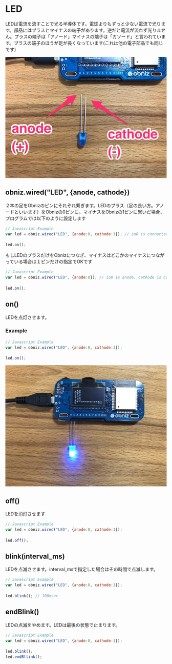 # LED
LEDは電流を流すことで光る半導体です。電球よりもずっと少ない電流で光ります。部品にはプラスとマイナスの端子があります。逆だと電流が流れず光りません。プラスの端子は「アノード」マイナスの端子は「カソード」と言われています。プラスの端子のほうが足が長くなっています(これは他の電子部品でも同じです)

![](./led.jpg)

## obniz.wired("LED", {anode, cathode})
２本の足をObnizのピンにそれぞれ繋ぎます。LEDのプラス（足の長い方。アノードといいます）をObnizの0ピンに。マイナスをObnizの1ピンに繋いだ場合、プログラムでは以下のように設定します


```Javascript
// Javascript Example
var led = obniz.wired("LED", {anode:0, cathode:1}); // io0 is connected to anode, io1 is cathode

led.on();
```

もしLEDのプラスだけをObnizにつなぎ、マイナスはどこかのマイナスにつながっている場合は１ピンだけの指定でOKです

```Javascript
// Javascript Example
var led = obniz.wired("LED", {anode:0}); // io0 is anode. cathode is connected obniz GND other way.

led.on();
```
## on()
LEDを点灯させます。


### Example
```Javascript
// Javascript Example
var led = obniz.wired("LED", {anode:0, cathode:1});

led.on();
```

![](./led_on.jpg)

## off()
LEDを消灯させます


```Javascript
// Javascript Example
var led = obniz.wired("LED", {anode:0, cathode:1});

led.off();
```
## blink(interval_ms)
LEDを点滅させます。interval_msで指定した場合はその時間で点滅します。

```Javascript
// Javascript Example
var led = obniz.wired("LED", {anode:0, cathode:1});

led.blink(); // 100msec
```
## endBlink()
LEDの点滅をやめます。LEDは最後の状態で止まります。

```Javascript
// Javascript Example
var led = obniz.wired("LED", {anode:0, cathode:1});

led.blink();
led.endBllink();
```